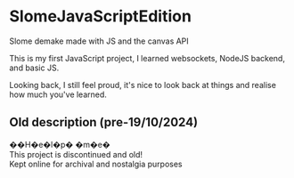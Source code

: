# SlomeJavaScriptEdition

Slome demake made with JS and the canvas API <br>

This is my first JavaScript project, I learned websockets, NodeJS backend, and basic JS. <br>

Looking back, I still feel proud, it's nice to look back at things and realise how much you've learned.


## Old description (pre-19/10/2024)

��H�e�l�p� �m�e�
<br>
This project is discontinued and old!<br>
Kept online for archival and nostalgia purposes
